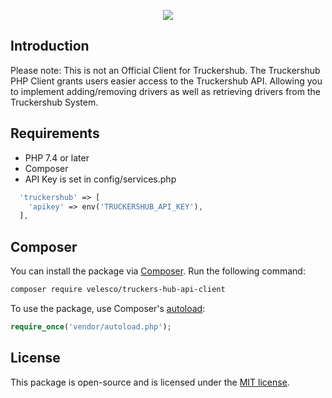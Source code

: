 <p align="center"><img src="https://truckershub.in/images/logo.png"></p>

## Introduction

Please note: This is not an Official Client for Truckershub.
The Truckershub PHP Client grants users easier access to the Truckershub API. Allowing you to implement adding/removing drivers as
well as retrieving drivers from the Truckershub System.

## Requirements

- PHP 7.4 or later
- Composer
- API Key is set in config/services.php

```php
  'truckershub' => [
    'apikey' => env('TRUCKERSHUB_API_KEY'),
  ],
```

## Composer

You can install the package via [Composer](https://getcomposer.org). Run the following command:

```bash
composer require velesco/truckers-hub-api-client
```

To use the package, use Composer's [autoload](https://getcomposer.org/doc/01-basic-usage.md#autoloading):

```php
require_once('vendor/autoload.php');
```

## License

This package is open-source and is licensed under the [MIT license](LICENSE.md).
